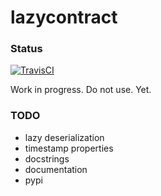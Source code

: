 lazycontract
============

### Status

[![TravisCI](https://travis-ci.org/neilisaac/lazycontract.svg)](https://travis-ci.org/neilisaac/lazycontract)

Work in progress.  Do not use.  Yet.

### TODO

 * lazy deserialization
 * timestamp properties
 * docstrings
 * documentation
 * pypi
